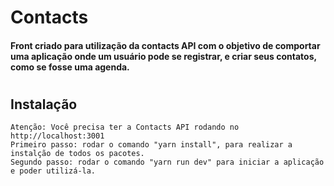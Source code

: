 # Contacts

#### Front criado para utilização da contacts API com o objetivo de comportar uma aplicação onde um usuário pode se registrar, e criar seus contatos, como se fosse uma agenda.

#

## Instalação

```
Atenção: Você precisa ter a Contacts API rodando no http://localhost:3001
Primeiro passo: rodar o comando "yarn install", para realizar a instalção de todos os pacotes.
Segundo passo: rodar o comando "yarn run dev" para iniciar a aplicação e poder utilizá-la.
```

